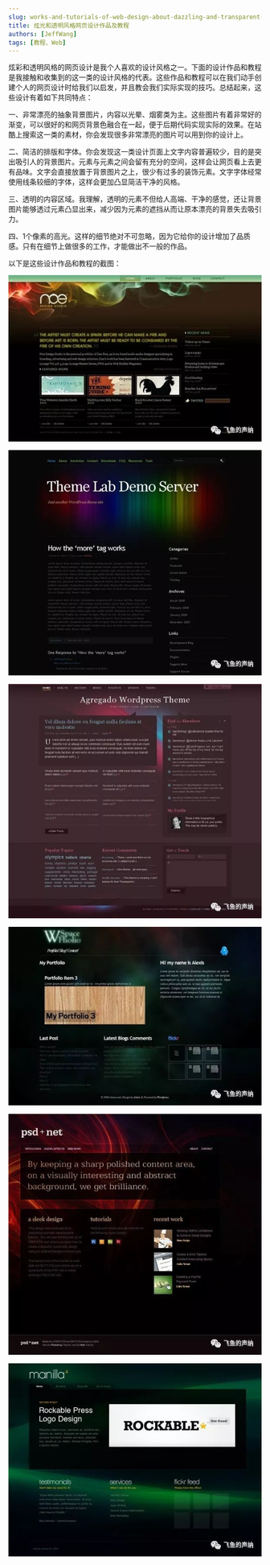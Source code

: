 ```yaml
---
slug: works-and-tutorials-of-web-design-about-dazzling-and-transparent-style
title: 炫光和透明风格网页设计作品及教程
authors: [JeffWang]
tags: [教程、Web]
---
```


炫彩和透明风格的网页设计是我个人喜欢的设计风格之一。下面的设计作品和教程是我接触和收集到的这一类的设计风格的代表。这些作品和教程可以在我们动手创建个人的网页设计时给我们以启发，并且教会我们实际实现的技巧。总结起来，这些设计有着如下共同特点：

一、非常漂亮的抽象背景图片，内容以光晕、烟雾类为主。这些图片有着非常好的渐变，可以很好的和网页背景色融合在一起，便于后期代码实现实际的效果。在站酷上搜索这一类的素材，你会发现很多非常漂亮的图片可以用到你的设计上。

二、简洁的排版和字体。你会发现这一类设计页面上文字内容普遍较少，目的是突出吸引人的背景图片。元素与元素之间会留有充分的空间，这样会让网页看上去更有品味。文字会直接放置于背景图片之上，很少有过多的装饰元素。文字字体经常使用线条较细的字体，这样会更加凸显简洁干净的风格。

三、透明的内容区域。我理解，透明的元素不但给人高端、干净的感觉，还让背景图片能够透过元素凸显出来，减少因为元素的遮挡从而让原本漂亮的背景失去吸引力。

四、1个像素的高光。这样的细节绝对不可忽略，因为它给你的设计增加了品质感。只有在细节上做很多的工作，才能做出不一般的作品。

以下是这些设计作品和教程的截图：

![Docusaurus Plushie](./1.jpeg)

![Docusaurus Plushie](./2.jpeg)

![Docusaurus Plushie](./3.jpeg)

![Docusaurus Plushie](./4.jpeg)

![Docusaurus Plushie](./5.jpeg)

![Docusaurus Plushie](./6.jpeg)


